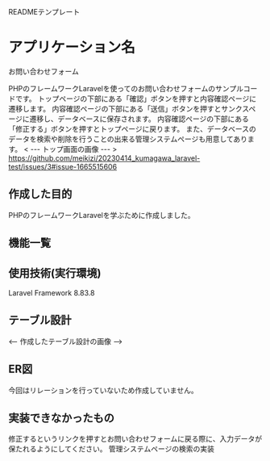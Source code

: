 READMEテンプレート

# アプリケーション名
お問い合わせフォーム

PHPのフレームワークLaravelを使ってのお問い合わせフォームのサンプルコードです。
トップページの下部にある「確認」ボタンを押すと内容確認ページに遷移します。
内容確認ページの下部にある「送信」ボタンを押すとサンクスページに遷移し、データベースに保存されます。
内容確認ページの下部にある「修正する」ボタンを押すとトップページに戻ります。
また、データベースのデータを検索や削除を行うことの出来る管理システムページも用意してあります。
< --- トップ画面の画像 --- >
https://github.com/meikizi/20230414_kumagawa_laravel-test/issues/3#issue-1665515606

## 作成した目的
PHPのフレームワークLaravelを学ぶために作成しました。

## 機能一覧

## 使用技術(実行環境)
Laravel Framework 8.83.8

## テーブル設計
<-- 作成したテーブル設計の画像 -->

## ER図
今回はリレーションを行っていないため作成していません。

## 実装できなかったもの
修正するというリンクを押すとお問い合わせフォームに戻る際に、入力データが保たれるようにしてください。
管理システムページの検索の実装
